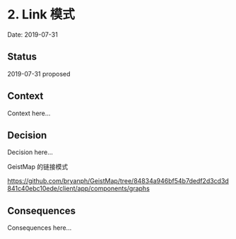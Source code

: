 # 2. Link 模式

Date: 2019-07-31

## Status

2019-07-31 proposed

## Context

Context here...

## Decision

Decision here...

GeistMap 的链接模式

https://github.com/bryanph/GeistMap/tree/84834a946bf54b7dedf2d3cd3d841c40ebc10ede/client/app/components/graphs

## Consequences

Consequences here...
